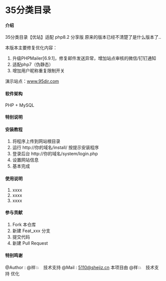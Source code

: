 <!--
 * @Author       :  　 @祥💥　技术支持
 * @Mail         : 5110@shejiz.cn
 * @Date         : 2025-02-12 15:29:22
 * @LastEditTime : 2025-02-15 11:07:23
 * @LastEditors  :  　 @祥💥　技术支持
 * @Description  : 
 * @FilePath     : \35dir\README.md
 * It's up to you ^_^
 * Copyright (c) 2025 by 5110@shejiz.cn, All Rights Reserved. 
-->
# 35分类目录

#### 介绍
35分类目录【优站】适配 php8.2 分享版
原来的版本已经不清楚了是什么版本了..

本版本主要修复优化内容：
1. 升级PHPMailer[6.9.1]，修复邮件发送异常，增加站点审核的微信/钉钉通知
2. 适配php7（伪静态）
3. 增加用户昵称重复限制开关

演示站点：www.95dir.com

#### 软件架构
PHP + MySQL

#### 特别说明

#### 安装教程

1. 将程序上传到网站根目录
2. 运行 http://你的域名/install/ 按提示安装程序
3. 登录后台 http://你的域名/system/login.php
4. 设置网站信息
5. 基本完成

#### 使用说明

1.  xxxx
2.  xxxx
3.  xxxx

#### 参与贡献

1.  Fork 本仓库
2.  新建 Feat_xxx 分支
3.  提交代码
4.  新建 Pull Request

#### 特别鸣谢

@Author       : @祥💥　技术支持
@Mail         : 5110@shejiz.cn
本项目由 @祥💥　技术支持 优化
